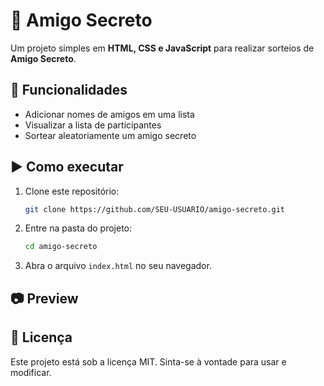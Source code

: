 # 🎁 Amigo Secreto

Um projeto simples em **HTML, CSS e JavaScript** para realizar sorteios de **Amigo Secreto**.

## 📌 Funcionalidades
- Adicionar nomes de amigos em uma lista
- Visualizar a lista de participantes
- Sortear aleatoriamente um amigo secreto

## ▶️ Como executar
1. Clone este repositório:
   ```bash
   git clone https://github.com/SEU-USUARIO/amigo-secreto.git
   ```
2. Entre na pasta do projeto:
   ```bash
   cd amigo-secreto
   ```
3. Abra o arquivo `index.html` no seu navegador.

## 📷 Preview


## 📄 Licença
Este projeto está sob a licença MIT. Sinta-se à vontade para usar e modificar.
